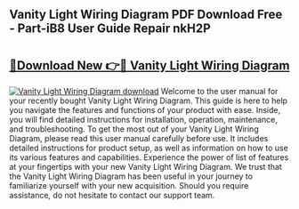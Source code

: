 ## Vanity Light Wiring Diagram PDF Download Free - Part-iB8 User Guide Repair nkH2P

# <h2><a href="http://dftpfl.blite.top/?on=Vanity+Light+Wiring+Diagram">🔗Download New 👉🔴 Vanity Light Wiring Diagram</a></h2>

[![Vanity Light Wiring Diagram download](https://i.imgur.com/lujVjoI.png)](http://dftpfl.blite.top/?on=Vanity+Light+Wiring+Diagram)
Welcome to the user manual for your recently bought Vanity Light Wiring Diagram. This guide is here to help you navigate the features and functions of your product with ease. Inside, you will find detailed instructions for installation, operation, maintenance, and troubleshooting. To get the most out of your Vanity Light Wiring Diagram, please read this user manual carefully before use. It includes detailed instructions for product setup, as well as information on how to use its various features and capabilities. Experience the power of list of features at your fingertips with your new Vanity Light Wiring Diagram. We trust that the Vanity Light Wiring Diagram has been useful in your journey to familiarize yourself with your new acquisition. Should you require assistance, do not hesitate to contact our support team.
